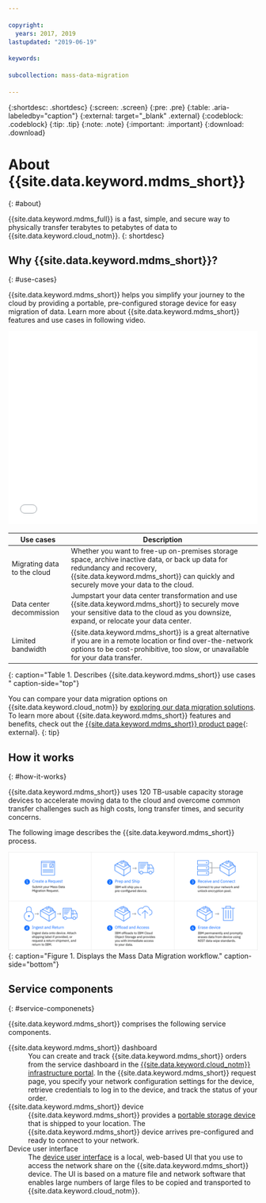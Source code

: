 ```yaml
---

copyright:
  years: 2017, 2019
lastupdated: "2019-06-19"

keywords:

subcollection: mass-data-migration

---
```


{:shortdesc: .shortdesc}
{:screen: .screen}
{:pre: .pre}
{:table: .aria-labeledby="caption"}
{:external: target="_blank" .external}
{:codeblock: .codeblock}
{:tip: .tip}
{:note: .note}
{:important: .important}
{:download: .download}

# About {{site.data.keyword.mdms_short}}
{: #about}

{{site.data.keyword.mdms_full}} is a fast, simple, and secure way to physically transfer terabytes to petabytes of data to {{site.data.keyword.cloud_notm}}.
{: shortdesc}

## Why {{site.data.keyword.mdms_short}}?
{: #use-cases}

{{site.data.keyword.mdms_short}} helps you simplify your journey to the cloud by providing a portable, pre-configured storage device for easy migration of data. Learn more about {{site.data.keyword.mdms_short}} features and use cases in following video.

<iframe class="embed-responsive-item" id="youtubeplayer" title="Mass Data Migration provides a fast, simple and secure way to transfer data to the IBM Cloud" type="text/html" width="100%" height="390" src="//www.youtube.com/embed/eNSlUoswvss?rel=0" frameborder="0" webkitallowfullscreen mozallowfullscreen allowfullscreen> </iframe>


| Use cases| Description |
| --- | --- |
| Migrating data to the cloud | Whether you want to free-up on-premises storage space, archive inactive data, or back up data for redundancy and recovery, {{site.data.keyword.mdms_short}} can quickly and securely move your data to the cloud. |
| Data center decommission | Jumpstart your data center transformation and use {{site.data.keyword.mdms_short}} to securely move your sensitive data to the cloud as you downsize, expand, or relocate your data center. |
| Limited bandwidth | {{site.data.keyword.mdms_short}} is a great alternative if you are in a remote location or find over-the-network options to be cost-prohibitive, too slow, or unavailable for your data transfer. |
{: caption="Table 1. Describes {{site.data.keyword.mdms_short}} use cases " caption-side="top"}

You can compare your data migration options on {{site.data.keyword.cloud_notm}} by [exploring our data migration solutions](https://www.ibm.com/cloud/data-migration). To learn more about {{site.data.keyword.mdms_short}} features and benefits, check out the [{{site.data.keyword.mdms_short}} product page](https://www.ibm.com/cloud/mass-data-migration){: external}.
{: tip}

## How it works
{: #how-it-works}

{{site.data.keyword.mdms_short}} uses 120 TB-usable capacity storage devices to accelerate moving data to the cloud and overcome common transfer challenges such as high costs, long transfer times, and security concerns.

The following image describes the {{site.data.keyword.mdms_short}} process.

![Describes the Mass Data Migration process.](images/mdms-workflow.png){: caption="Figure 1. Displays the Mass Data Migration workflow." caption-side="bottom"}

## Service components
{: #service-componenets}

{{site.data.keyword.mdms_short}} comprises the following service components.

<dl>
   <dt>{{site.data.keyword.mdms_short}} dashboard</dt>
      <dd>You can create and track {{site.data.keyword.mdms_short}} orders from the service dashboard in the <a href="https://control.softlayer.com/" target="_blank" class="external">{{site.data.keyword.cloud_notm}} infrastructure portal</a>. In the {{site.data.keyword.mdms_short}} request page, you specify your network configuration settings for the device, retrieve credentials to log in to the device, and track the status of your order. </dd>
   <dt>{{site.data.keyword.mdms_short}} device</dt>
      <dd>{{site.data.keyword.mdms_short}} provides a <a href="/docs/infrastructure/mass-data-migration?topic=mass-data-migration-device-overview">portable storage device</a> that is shipped to your location. The {{site.data.keyword.mdms_short}} device arrives pre-configured and ready to connect to your network.</dd>
   <dt>Device user interface</dt>
      <dd>The <a href="/docs/infrastructure/mass-data-migration?topic=mass-data-migration-access-ui">device user interface</a> is a local, web-based UI that you use to access the network share on the {{site.data.keyword.mdms_short}} device. The UI is based on a mature file and network software that enables large numbers of large files to be copied and transported to {{site.data.keyword.cloud_notm}}.</dd>
</dl>







